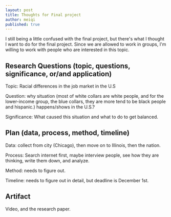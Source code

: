 ```yaml
---
layout: post
title: Thoughts for Final project
author: meiqi
published: true
---
```


I still being a little confused with the final project, but there's what I thought I want to do for the final project.
Since we are allowed to work in groups, I'm willing to work with people who are interested in this topic.

## Research  Questions (topic, questions, significance, or/and application)
Topic: Racial differences in the job market in the U.S

Question: why situation (most of white collars are white people, and for the lower-income group, the blue collars, they are more tend to be black people and hispanic.) happens/shows in the U.S.?

Significance: What caused this situation and what to do to get balanced.

## Plan (data, process, method, timeline)

Data: collect from city (Chicago), then move on to Illinois, then the nation.

Process: Search internet first, maybe interview people, see how they are thinking, write them down, and analyze.

Method: needs to figure out. 

Timeline: needs to figure out in detail, but deadline is December 1st. 

## Artifact
Video, and the research paper. 

